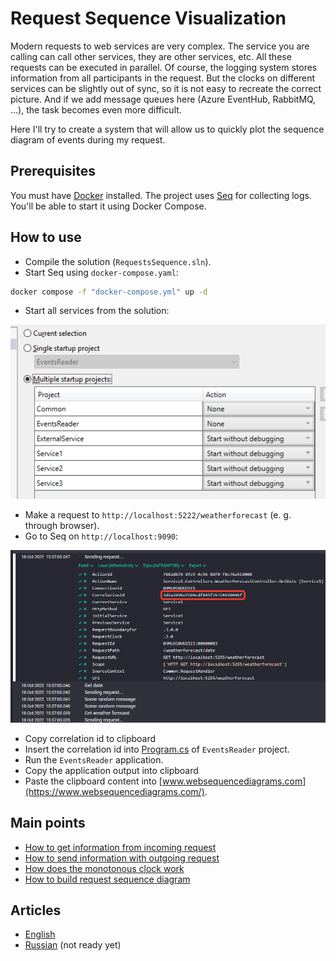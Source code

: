 # Request Sequence Visualization

Modern requests to web services are very complex. The service you are calling can call other services, they are other services, etc. All these requests can be executed in parallel. Of course, the logging system stores information from all participants in the request. But the clocks on different services can be slightly out of sync, so it is not easy to recreate the correct picture. And if we add message queues here (Azure EventHub, RabbitMQ, ...), the task becomes even more difficult.

Here I'll try to create a system that will allow us to quickly plot the sequence diagram of events during my request.

## Prerequisites

You must have [Docker](https://www.docker.com/products/docker-desktop/) installed. The project uses [Seq](https://datalust.co/seq) for collecting logs. You'll be able to start it using Docker Compose.

## How to use

* Compile the solution (`RequestsSequence.sln`).
* Start Seq using `docker-compose.yaml`:

```bash
docker compose -f "docker-compose.yml" up -d
```

* Start all services from the solution:

![Startup](Images/Startup.png)

* Make a request to `http://localhost:5222/weatherforecast` (e. g. through browser).
* Go to Seq on `http://localhost:9090`:

![Seq](Images/Seq.png)
 
* Copy correlation id to clipboard
* Insert the correlation id into [Program.cs](https://github.com/yakimovim/request-sequence-visualization/blob/496beb7126ddcd224471195bad4d3f19a9365fe9/EventsReader/Program.cs#L9) of `EventsReader` project.
* Run the `EventsReader` application.
* Copy the application output into clipboard
* Paste the clipboard content into [www.websequencediagrams.com](https://www.websequencediagrams.com/).

## Main points

* [How to get information from incoming request](https://github.com/yakimovim/request-sequence-visualization/blob/496beb7126ddcd224471195bad4d3f19a9365fe9/Common/LoggingMiddleware.cs#L31)
* [How to send information with outgoing request](https://github.com/yakimovim/request-sequence-visualization/blob/496beb7126ddcd224471195bad4d3f19a9365fe9/Common/RequestHandler.cs#L30)
* [How does the monotonous clock work](https://github.com/yakimovim/request-sequence-visualization/blob/496beb7126ddcd224471195bad4d3f19a9365fe9/Common/RequestClockProvider.cs#L3)
* [How to build request sequence diagram](https://github.com/yakimovim/request-sequence-visualization/blob/496beb7126ddcd224471195bad4d3f19a9365fe9/EventsReader/Program.cs#L6)

## Articles

* [English](https://ivanyakimov.blogspot.com/2022/10/web-request-sequence-visualization.html)
* [Russian]() (not ready yet)